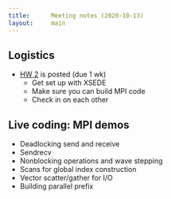 ```yaml
---
title:      Meeting notes (2020-10-13)
layout:     main
---
```


## Logistics

- [HW 2](../hw/hw2.html) is posted (due 1 wk)
  - Get set up with XSEDE
  - Make sure you can build MPI code
  - Check in on each other

## Live coding: MPI demos

- Deadlocking send and receive
- Sendrecv
- Nonblocking operations and wave stepping
- Scans for global index construction
- Vector scatter/gather for I/O
- Building parallel prefix
